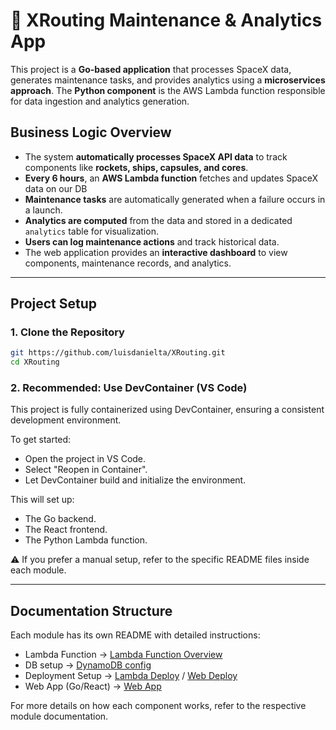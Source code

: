 # 🚀 XRouting Maintenance & Analytics App

This project is a **Go-based application** that processes SpaceX data, generates maintenance tasks, and provides analytics using a **microservices approach**. The **Python component** is the AWS Lambda function responsible for data ingestion and analytics generation.

## Business Logic Overview

- The system **automatically processes SpaceX API data** to track components like **rockets, ships, capsules, and cores**.
- **Every 6 hours**, an **AWS Lambda function** fetches and updates SpaceX data on our DB
- **Maintenance tasks** are automatically generated when a failure occurs in a launch.
- **Analytics are computed** from the data and stored in a dedicated `analytics` table for visualization.
- **Users can log maintenance actions** and track historical data.
- The web application provides an **interactive dashboard** to view components, maintenance records, and analytics.

---

## Project Setup

### 1️. Clone the Repository
```sh
git https://github.com/luisdanielta/XRouting.git
cd XRouting
```

### 2. Recommended: Use DevContainer (VS Code)
This project is fully containerized using DevContainer, ensuring a consistent development environment.

To get started:
- Open the project in VS Code.
- Select "Reopen in Container".
- Let DevContainer build and initialize the environment.

This will set up:

- The Go backend.
- The React frontend.
- The Python Lambda function.

⚠️ If you prefer a manual setup, refer to the specific README files inside each module.

---

## Documentation Structure
Each module has its own README with detailed instructions:

- Lambda Function → [Lambda Function Overview](scripts/README.md)
- DB setup  →  [DynamoDB config](scripts/adapters/db/README.md)
- Deployment Setup → [Lambda Deploy](scripts/deploy/README.md) / [Web Deploy](dist/README.md)  
- Web App (Go/React) → [Web App](web/README.md)

For more details on how each component works, refer to the respective module documentation.

